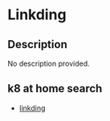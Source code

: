 # Linkding

## Description

No description provided.

## k8 at home search

- [linkding](https://nanne.dev/k8s-at-home-search/#/linkding)
